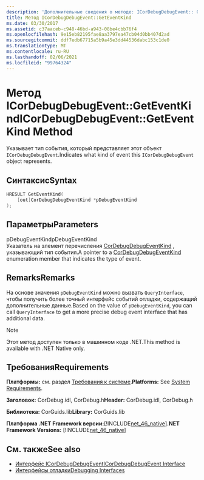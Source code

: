 ```yaml
---
description: 'Дополнительные сведения о методе: ICorDebugDebugEvent:: GetEventKind'
title: Метод ICorDebugDebugEvent::GetEventKind
ms.date: 03/30/2017
ms.assetid: c37aaceb-c948-46bd-a943-08be4cbb76f4
ms.openlocfilehash: 9e15eb82195fae8aa3797ea47cb04d0bb407d2ad
ms.sourcegitcommit: ddf7edb67715a5b9a45e3dd44536dabc153c1de0
ms.translationtype: MT
ms.contentlocale: ru-RU
ms.lasthandoff: 02/06/2021
ms.locfileid: "99764324"
---
```

# <a name="icordebugdebugeventgeteventkind-method"></a><span data-ttu-id="75e0e-103">Метод ICorDebugDebugEvent::GetEventKind</span><span class="sxs-lookup"><span data-stu-id="75e0e-103">ICorDebugDebugEvent::GetEventKind Method</span></span>

<span data-ttu-id="75e0e-104">Указывает тип события, который представляет этот объект `ICorDebugDebugEvent`.</span><span class="sxs-lookup"><span data-stu-id="75e0e-104">Indicates what kind of event this `ICorDebugDebugEvent` object represents.</span></span>  
  
## <a name="syntax"></a><span data-ttu-id="75e0e-105">Синтаксис</span><span class="sxs-lookup"><span data-stu-id="75e0e-105">Syntax</span></span>  
  
```cpp  
HRESULT GetEventKind(  
    [out]CorDebugDebugEventKind *pDebugEventKind  
);  
```  
  
## <a name="parameters"></a><span data-ttu-id="75e0e-106">Параметры</span><span class="sxs-lookup"><span data-stu-id="75e0e-106">Parameters</span></span>  

 <span data-ttu-id="75e0e-107">pDebugEventKind</span><span class="sxs-lookup"><span data-stu-id="75e0e-107">pDebugEventKind</span></span>  
 <span data-ttu-id="75e0e-108">Указатель на элемент перечисления [CorDebugDebugEventKind](cordebugdebugeventkind-enumeration.md) , указывающий тип события.</span><span class="sxs-lookup"><span data-stu-id="75e0e-108">A pointer to a [CorDebugDebugEventKind](cordebugdebugeventkind-enumeration.md) enumeration member that indicates the type of event.</span></span>  
  
## <a name="remarks"></a><span data-ttu-id="75e0e-109">Remarks</span><span class="sxs-lookup"><span data-stu-id="75e0e-109">Remarks</span></span>  

 <span data-ttu-id="75e0e-110">На основе значения `pDebugEventKind` можно вызвать `QueryInterface`, чтобы получить более точный интерфейс событий отладки, содержащий дополнительные данные.</span><span class="sxs-lookup"><span data-stu-id="75e0e-110">Based on the value of `pDebugEventKind`, you can call `QueryInterface` to get a more precise debug event interface that has additional data.</span></span>  
  
> [!NOTE]
> <span data-ttu-id="75e0e-111">Этот метод доступен только в машинном коде .NET.</span><span class="sxs-lookup"><span data-stu-id="75e0e-111">This method is available with .NET Native only.</span></span>  
  
## <a name="requirements"></a><span data-ttu-id="75e0e-112">Требования</span><span class="sxs-lookup"><span data-stu-id="75e0e-112">Requirements</span></span>  

 <span data-ttu-id="75e0e-113">**Платформы:** см. раздел [Требования к системе](../../get-started/system-requirements.md).</span><span class="sxs-lookup"><span data-stu-id="75e0e-113">**Platforms:** See [System Requirements](../../get-started/system-requirements.md).</span></span>  
  
 <span data-ttu-id="75e0e-114">**Заголовок:** CorDebug.idl, CorDebug.h</span><span class="sxs-lookup"><span data-stu-id="75e0e-114">**Header:** CorDebug.idl, CorDebug.h</span></span>  
  
 <span data-ttu-id="75e0e-115">**Библиотека:** CorGuids.lib</span><span class="sxs-lookup"><span data-stu-id="75e0e-115">**Library:** CorGuids.lib</span></span>  
  
 <span data-ttu-id="75e0e-116">**Платформа .NET Framework версии:**[!INCLUDE[net_46_native](../../../../includes/net-46-native-md.md)]</span><span class="sxs-lookup"><span data-stu-id="75e0e-116">**.NET Framework Versions:** [!INCLUDE[net_46_native](../../../../includes/net-46-native-md.md)]</span></span>  
  
## <a name="see-also"></a><span data-ttu-id="75e0e-117">См. также</span><span class="sxs-lookup"><span data-stu-id="75e0e-117">See also</span></span>

- [<span data-ttu-id="75e0e-118">Интерфейс ICorDebugDebugEvent</span><span class="sxs-lookup"><span data-stu-id="75e0e-118">ICorDebugDebugEvent Interface</span></span>](icordebugdebugevent-interface.md)
- [<span data-ttu-id="75e0e-119">Интерфейсы отладки</span><span class="sxs-lookup"><span data-stu-id="75e0e-119">Debugging Interfaces</span></span>](debugging-interfaces.md)
